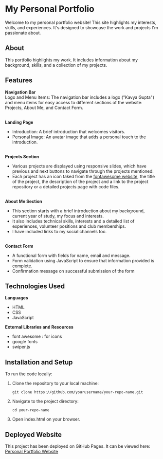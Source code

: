 # My Personal Portfolio
Welcome to my personal portfolio website! This site highlights my interests, skills, and experiences. It's designed to showcase the work and projects I'm passionate about. 
## About
This portfolio highlights my work. It includes information about my background, skills, and a collection of my projects.
## Features
<b>Navigation Bar</b><br>
Logo and Menu Items: The navigation bar includes a  logo ("Kavya Gupta") and menu items for easy access to different sections of the website: Projects, About Me, and Contact Form.<br><br>

<b>Landing Page</b><br>
- Introduction: A brief introduction that welcomes visitors.<br>
- Personal Image: An avatar image that adds a personal touch to the introduction.<br><br>

<b>Projects Section</b><br>
- Various projects are displayed using responsive slides, which have previous and next buttons to navigate through the projects mentioned. 
- Each project has an icon taked from the [fontawesome website](https://fontawesome.com/icons), the title of the project, the description of the project and a link to the project repository or a detailed projects page with code files.<br><br>

<b>About Me Section</b><br>
- This section starts with a brief introduction about my background, current year of study, my focus and interests. 
- It also includes technical skills, interests and a detailed list of experiences, volunteer positions and club memberships.
- I have included links to my social channels too.<br><br>

<b>Contact Form</b><br>
- A functional form with fields for name, email and message.
- Form validation using JavaScript to ensure that information provided is complete.
- Confirmation message on successful submission of the form



## Technologies Used
<b>Languages</b>
- HTML
- CSS
- JavaScript<br>

<b>External Libraries and Resources</b>
- font awesome : for icons
- google fonts
- swiper.js<br>

## Installation and Setup
To run the code locally:
1. Clone the repository to your local machine:
    ```
    git clone https://github.com/yourusername/your-repo-name.git
    ```
2. Navigate to the project directory:
    ```
    cd your-repo-name
    ```
3. Open index.html on your browser.

## Deployed Website

This project has been deployed on GitHub Pages. It can be viewed here:
[Personal Portfolio Website](https://kavyagupta3011.github.io/personal_portfolio/)

